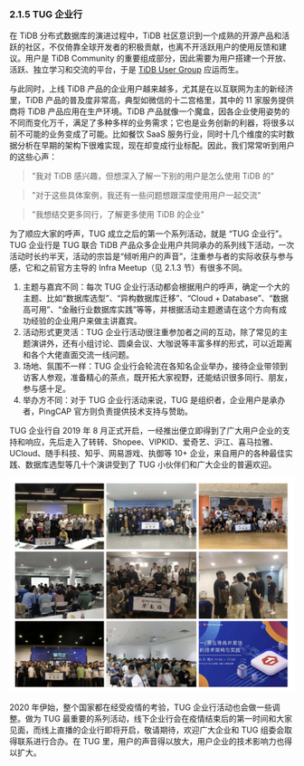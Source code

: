 ### 2.1.5 TUG 企业行

在 TiDB 分布式数据库的演进过程中，TiDB 社区意识到一个成熟的开源产品和活跃的社区，不仅倚靠全球开发者的积极贡献，也离不开活跃用户的使用反馈和建议。用户是 TiDB Community 的重要组成部分，因此需要为用户搭建一个开放、活跃、独立学习和交流的平台，于是 [TiDB User Group](https://pingcap.com/community-cn/user-group/) 应运而生。

与此同时，上线 TiDB 产品的企业用户越来越多，尤其是在以互联网为主的新经济里，TiDB 产品的普及度非常高，典型如微信的十二宫格里，其中的 11 家服务提供商将 TiDB 产品应用在生产环境。TiDB 产品就像一个魔盒，因各企业使用姿势的不同而变化万千，满足了多种多样的业务需求；它也是业务创新的利器，将很多以前不可能的业务变成了可能。比如餐饮 SaaS 服务行业，同时十几个维度的实时数据分析在早期的架构下很难实现，现在却变成行业标配。因此，我们常常听到用户的这些心声：

> "我对 TiDB 感兴趣，但想深入了解一下别的用户是怎么使用 TiDB 的"

> "对于这些具体案例，我还有一些问题想跟深度使用用户一起交流"

> "我想结交更多同行，了解更多使用 TiDB 的企业"

为了顺应大家的呼声，TUG 成立之后的第一个系列活动，就是 “TUG 企业行”。TUG 企业行是 TUG 联合 TiDB 产品众多企业用户共同承办的系列线下活动，一次活动时长约半天，活动的宗旨是“倾听用户的声音”，注重参与者的实际收获与参与感，它和之前官方主导的 Infra Meetup（见 2.1.3 节）有很多不同。

1. 主题与嘉宾不同：每次 TUG 企业行活动都会根据用户的呼声，确定一个大的主题、比如“数据库选型”、“异构数据库迁移”、“Cloud + Database”、“数据高可用”、“金融行业数据库实践”等等，并根据活动主题邀请在这个方向有成功经验的企业用户来做主讲嘉宾。
2. 活动形式更灵活：TUG 企业行活动很注重参加者之间的互动，除了常见的主题演讲外，还有小组讨论、圆桌会议、大咖说等丰富多样的形式，可以近距离和各个大佬直面交流一线问题。
3. 场地、氛围不一样：TUG 企业行会轮流在各知名企业举办，接待企业带领到访客人参观，准备精心的茶点，既开拓大家视野，还能结识很多同行、朋友，参与感十足。
4. 举办方不同：对于 TUG 企业行活动来说，TUG 是组织者，企业用户是承办者，PingCAP 官方则负责提供技术支持与赞助。

TUG 企业行自 2019 年 8 月正式开启，一经推出便立即得到了广大用户企业的支持和响应，先后走入了转转、Shopee、VIPKID、爱奇艺、沪江、喜马拉雅、UCloud、随手科技、知乎、网易游戏、执御等 10+ 企业，来自用户的各种最佳实践、数据库选型等几十个演讲受到了 TUG 小伙伴们和广大企业的普遍欢迎。

![tug-event.jpg](/res/session5/chapter2/events/tug-event.jpg)

2020 年伊始，整个国家都在经受疫情的考验，TUG 企业行活动也会做一些调整。做为 TUG 最重要的系列活动，线下企业行会在疫情结束后的第一时间和大家见面，而线上直播的企业行即将开启，敬请期待，欢迎广大企业和 TUG 组委会取得联系进行合办。在 TUG 里，用户的声音得以放大，用户企业的技术影响力也得以扩大。
